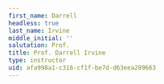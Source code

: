```yaml
---
first_name: Darrell
headless: true
last_name: Irvine
middle_initial: ''
salutation: Prof.
title: Prof. Darrell Irvine
type: instructor
uid: afa998a1-c316-cf1f-be7d-d63eea289663
---
```

